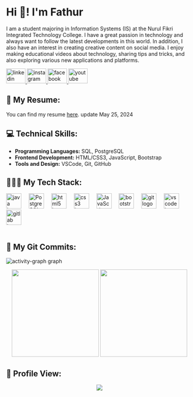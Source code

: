 # Hi 👋! I'm Fathur

I am a student majoring in Information Systems (IS) at the Nurul Fikri Integrated Technology College. I have a great passion in technology and always want to follow the latest developments in this world. In addition, I also have an interest in creating creative content on social media. I enjoy making educational videos about technology, sharing tips and tricks, and also exploring various new applications and platforms.

<div align="left">
  <a href="https://www.linkedin.com/in/mfatkhurrohman/" target="_blank">
    <img src="https://raw.githubusercontent.com/maurodesouza/profile-readme-generator/master/src/assets/icons/social/linkedin/default.svg" width="52" height="40" alt="linkedin logo"  />
  </a>
  <a href="https://www.instagram.com/story.thur/" target="_blank">
    <img src="https://raw.githubusercontent.com/maurodesouza/profile-readme-generator/master/src/assets/icons/social/instagram/default.svg" width="52" height="40" alt="instagram logo"  />
  </a>
  <a href="https://www.facebook.com/" target="_blank">
    <img src="https://raw.githubusercontent.com/maurodesouza/profile-readme-generator/master/src/assets/icons/social/facebook/default.svg" width="52" height="40" alt="facebook logo"  />
  </a>
  <a href="https://www.youtube.com/@/?sub_confirmation=1/" target="_blank">
    <img src="https://raw.githubusercontent.com/maurodesouza/profile-readme-generator/master/src/assets/icons/social/youtube/default.svg" width="52" height="40" alt="youtube logo"  />
  </a>
</div>

## 📝 My Resume:

You can find my resume [here](https://drive.google.com/file/d/1T96IuSPGw_c2pvHDbXcGErriir_eRNFt/view?usp=sharing). update May 25, 2024
  
## 💻 Technical Skills:

- **Programming Languages:** SQL, PostgreSQL
- **Frontend Development:** HTML/CSS3, JavaScript, Bootstrap
- **Tools and Design:** VSCode, Git, GitHub

## 🧑🏻‍💻 My Tech Stack:

<div align="left">
  <img src="https://cdn.jsdelivr.net/gh/devicons/devicon/icons/python/python-original-wordmark.svg" height="41" alt="java logo"  />
  <img width="12" />
  <img src="https://cdn.jsdelivr.net/gh/devicons/devicon/icons/postgresql/postgresql-original.svg" height="41" alt="PostgreSQL logo"  />
  <img width="12" />
  <img src="https://cdn.jsdelivr.net/gh/devicons/devicon/icons/html5/html5-original.svg" height="41" alt="html5 logo"  />
  <img width="12" />
  <img src="https://cdn.jsdelivr.net/gh/devicons/devicon/icons/css3/css3-original.svg" height="41" alt="css3 logo"  />
  <img width="12" />
  <img src="https://cdn.jsdelivr.net/gh/devicons/devicon/icons/javascript/javascript-original.svg" height="41" alt="JavaScript logo"  />
  <img width="12" />
  <img src="https://cdn.jsdelivr.net/gh/devicons/devicon/icons/bootstrap/bootstrap-original.svg" height="41" alt="bootstrap logo"  />
  <img width="12" />
  <img src="https://cdn.jsdelivr.net/gh/devicons/devicon/icons/git/git-original.svg" height="41" alt="git logo"  />
  <img width="12" />
  <img src="https://cdn.jsdelivr.net/gh/devicons/devicon/icons/vscode/vscode-original.svg" height="41" alt="vscode logo"  />
  <img width="12" />
  <img src="https://cdn.jsdelivr.net/gh/devicons/devicon/icons/gitlab/gitlab-original.svg" height="41" alt="gitlab logo"  />
</div>
<br clear="both">

## 📌 My Git Commits:
<div align="left">
  <img src="https://github-readme-activity-graph.vercel.app/graph?username=fatkhur03&radius=16&theme=react&area=true&order=5" height="auto" alt="activity-graph graph"  />
  <br>
<p align="center"> <img height="235em" src="https://github-readme-stats.vercel.app/api?username=fatkhur03&show_icons=true&theme=gotham" />
  <img height="235em" src="https://github-readme-stats-eight-theta.vercel.app/api/top-langs/?username=fatkhur03&layout=compact&langs_count=8&theme=algolia"/>

  ## 👀 Profile View:
<div align="center">
  <img src="https://profile-counter.glitch.me/fatkhur03/count.svg"/>
</div>





